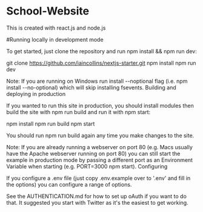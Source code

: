 # School-Website
This is created with react.js and node.js

#Running locally in development mode

To get started, just clone the repository and run npm install && npm run dev:

git clone https://github.com/iaincollins/nextjs-starter.git
npm install
npm run dev

Note: If you are running on Windows run install --noptional flag (i.e. npm install --no-optional) which will skip installing fsevents.
Building and deploying in production

If you wanted to run this site in production, you should install modules then build the site with npm run build and run it with npm start:

npm install
npm run build
npm start

You should run npm run build again any time you make changes to the site.

Note: If you are already running a webserver on port 80 (e.g. Macs usually have the Apache webserver running on port 80) you can still start the example in production mode by passing a different port as an Environment Variable when starting (e.g. PORT=3000 npm start).
Configuring

If you configure a .env file (just copy .env.example over to '.env' and fill in the options) you can configure a range of options.

See the AUTHENTICATION.md for how to set up oAuth if you want to do that. It suggested you start with Twitter as it's the easiest to get working.

